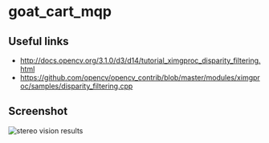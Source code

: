 # goat_cart_mqp

## Useful links
* http://docs.opencv.org/3.1.0/d3/d14/tutorial_ximgproc_disparity_filtering.html
* https://github.com/opencv/opencv_contrib/blob/master/modules/ximgproc/samples/disparity_filtering.cpp

## Screenshot
![stereo vision results](https://github.com/novasharper/goat_cart_mqp/raw/master/opencv-python/test_4.png)
